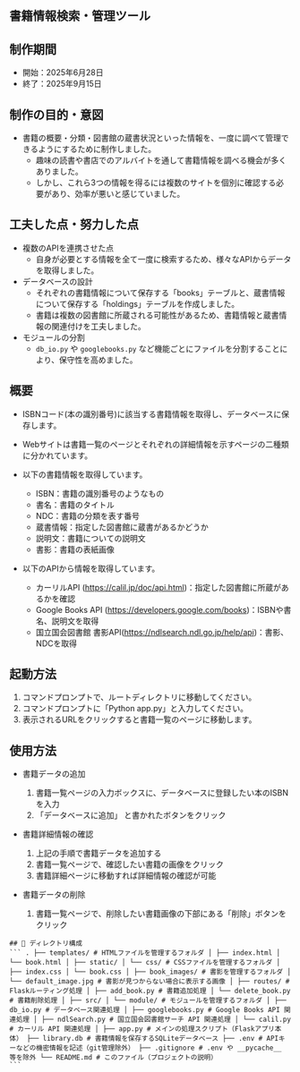 ## 書籍情報検索・管理ツール

## 制作期間
- 開始：2025年6月28日
- 終了：2025年9月15日

## 制作の目的・意図
- 書籍の概要・分類・図書館の蔵書状況といった情報を、一度に調べて管理できるようにするために制作しました。
    - 趣味の読書や書店でのアルバイトを通して書籍情報を調べる機会が多くありました。
    - しかし、これら3つの情報を得るには複数のサイトを個別に確認する必要があり、効率が悪いと感じていました。

## 工夫した点・努力した点
- 複数のAPIを連携させた点
    - 自身が必要とする情報を全て一度に検索するため、様々なAPIからデータを取得しました。
- データベースの設計
    - それぞれの書籍情報について保存する「books」テーブルと、蔵書情報について保存する「holdings」テーブルを作成しました。
    - 書籍は複数の図書館に所蔵される可能性があるため、書籍情報と蔵書情報の関連付けを工夫しました。
- モジュールの分割
    - `db_io.py` や `googlebooks.py` など機能ごとにファイルを分割することにより、保守性を高めました。

## 概要
- ISBNコード(本の識別番号)に該当する書籍情報を取得し、データベースに保存します。
- Webサイトは書籍一覧のページとそれぞれの詳細情報を示すページの二種類に分かれています。

- 以下の書籍情報を取得しています。
    - ISBN：書籍の識別番号のようなもの
    - 書名：書籍のタイトル
    - NDC：書籍の分類を表す番号
    - 蔵書情報：指定した図書館に蔵書があるかどうか
    - 説明文：書籍についての説明文
    - 書影：書籍の表紙画像

- 以下のAPIから情報を取得しています。
    - カーリルAPI (https://calil.jp/doc/api.html)：指定した図書館に所蔵があるかを確認
    - Google Books API (https://developers.google.com/books)：ISBNや書名、説明文を取得
    - 国立国会図書館 書影API(https://ndlsearch.ndl.go.jp/help/api)：書影、NDCを取得

## 起動方法

1. コマンドプロンプトで、ルートディレクトリに移動してください。
2. コマンドプロンプトに「Python app.py」と入力してください。
3. 表示されるURLをクリックすると書籍一覧のページに移動します。

## 使用方法

- 書籍データの追加
    1. 書籍一覧ページの入力ボックスに、データベースに登録したい本のISBNを入力
    2. 「データベースに追加」 と書かれたボタンをクリック

- 書籍詳細情報の確認
    1. 上記の手順で書籍データを追加する
    2. 書籍一覧ページで、確認したい書籍の画像をクリック
    3. 書籍詳細ページに移動すれば詳細情報の確認が可能

- 書籍データの削除
    1. 書籍一覧ページで、削除したい書籍画像の下部にある「削除」ボタンをクリック

<pre><code>## 📁 ディレクトリ構成 
``` . ├── templates/ # HTMLファイルを管理するフォルダ │ ├── index.html │ └── book.html │ ├── static/ │ └── css/ # CSSファイルを管理するフォルダ │ ├── index.css │ └── book.css │ ├── book_images/ # 書影を管理するフォルダ │ └── default_image.jpg # 書影が見つからない場合に表示する画像 │ ├── routes/ # Flaskルーティング処理 │ ├── add_book.py # 書籍追加処理 │ └── delete_book.py # 書籍削除処理 │ ├── src/ │ └── module/ # モジュールを管理するフォルダ │ ├── db_io.py # データベース関連処理 │ ├── googlebooks.py # Google Books API 関連処理 │ ├── ndlSearch.py # 国立国会図書館サーチ API 関連処理 │ └── calil.py # カーリル API 関連処理 │ ├── app.py # メインの処理スクリプト（Flaskアプリ本体） ├── library.db # 書籍情報を保存するSQLiteデータベース ├── .env # APIキーなどの機密情報を記述（git管理除外） ├── .gitignore # .env や __pycache__ 等を除外 └── README.md # このファイル（プロジェクトの説明）
``` </code></pre>




